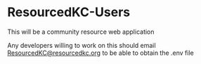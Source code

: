 # ResourcedKC-Users
 This will be a community resource web application 

 Any developers willing to work on this should email ResourcedKC@resourcedkc.org to be able to obtain the .env file 
